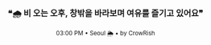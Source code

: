 <div align="center">

<br>

<h3>❝🌧️ 비 오는 오후, 창밖을 바라보며 여유를 즐기고 있어요❞</h3>

<sub>03:00 PM • Seoul 🌦️ • by CrowRish</sub>

<br>

</div>